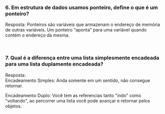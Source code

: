 ### 6. Em estrutura de dados usamos ponteiro, define o que é um ponteiro?

Resposta: Ponteiros são variáveis que armazenam o endereço de memória de outras variáveis. Um ponteiro “aponta” para uma varíável quando contém o endereço da mesma.

<br>

### 7. Qual é a diferença entre uma lista simplesmente encadeada para uma lista duplamente encadeada?

Resposta: <br> Encadeamento Simples: Anda somente em um sentido, não consegue retornar.

Encadeamento Duplo: Você tem as referencias tanto "indo" como "voltando", ao percorrer uma lista você pode avançar e retornar pelos objetos.